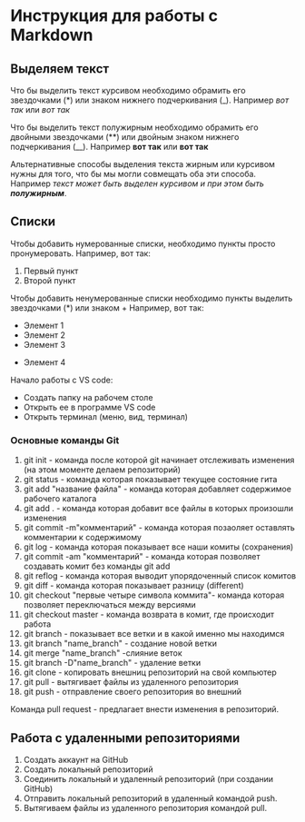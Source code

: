 # Инструкция для работы с Markdown

## Выделяем текст ##

Что бы выделить текст курсивом необходимо обрамить его звездочками (*) или знаком нижнего подчеркивания (_). Например *вот так* или _вот так_

Что бы выделить текст полужирным необходимо обрамить его двойными звездочками (**) или двойным знаком нижнего подчеркивания (__). Например **вот так** или __вот так__

Альтернативные способы выделения текста жирным или курсивом нужны для того, что бы мы могли совмещать оба эти способа. Например _текст может быть выделен курсивом и при этом быть **полужирным**_. 

## Списки

Чтобы добавить нумерованные списки, необходимо пункты просто пронумеровать. Например, вот так:
1. Первый пункт
2. Второй пункт

Чтобы добавить ненумерованные списки необходимо пункты выделить звездочками (*) или знаком + Например, вот так:
* Элемент 1
* Элемент 2
* Элемент 3
+ Элемент 4

Начало работы с VS code:
* Создать папку на рабочем столе
* Открыть ее в программе VS code
* Открыть терминал (меню, вид, терминал)

### Основные команды Git

1. git init - команда после которой git начинает отслеживать изменения (на этом моменте делаем репозиторий)
2. git status - команда которая показывает текущее состояние гита
3. git add "название файла" - команда которая добавляет содержимое рабочего каталога
4. git add . - команда которая добавит все файлы в которых произошли изменения
5. git commit -m"комментарий" - команда которая позаоляет оставлять комментарии к содержимому
6. git log - команда которая показывает все наши комиты (сохранения)
7. git commit -am "комментарий" - команда которая позволяет создавать комит без команды git add
8. git reflog - команда которая выводит упорядоченный список комитов
9. git diff - команда которая показывает разницу (different)
10. git checkout "первые четыре символа коммита"- команда которая позволяет переключаться между версиями
11. git checkout master - команда возврата в комит, где происходит работа
12. git branch - показывает все ветки и в какой именно мы находимся
13. git branch "name_branch" - создание новой ветки
14. git merge "name_branch" -слияние веток
15. git branch -D"name_branch" - удаление ветки
16. git clone - копировать внешниц репозиторий на свой компьютер 
17. git pull - вытягивает файлы из удаленного репозитория
18. git push - отправление своего репозитория во внешний

Команда pull request - предлагает внести изменения в репозиторий.

## Работа с удаленными репозиториями

1. Создать аккаунт на GitHub
2. Создать локальный репозиторий
3. Соединить локальный и удаленный репозиторий (при создании GitHub)
4. Отправить локальный репозиторий в удаленный командой push.
5. Вытягиваем файлы из удаленного репозитория командой pull.
